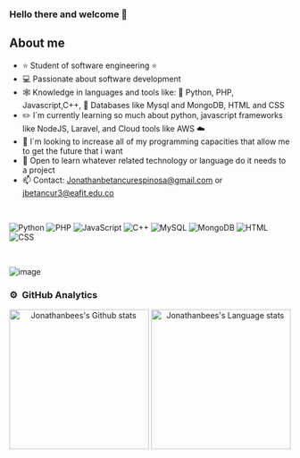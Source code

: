 ### Hello there and welcome 🤙

## About me

- ⭐ Student of software engineering ⭐ 
- 💻 Passionate about software development
- 🕸️ Knowledge in languages and tools like: 🐍 Python, PHP, Javascript,C++, 🗻 Databases like Mysql and MongoDB, HTML and CSS
- ✏️ I´m currently learning so much about python, javascript frameworks like NodeJS, Laravel, and Cloud tools like AWS ☁️
- 🏹 I´m looking to increase all of my programming capacities that allow me to get the future that i want
- 🗿  Open to learn whatever related technology or language do it needs to a project
- 📫 Contact: Jonathanbetancurespinosa@gmail.com or jbetancur3@eafit.edu.co
<br>

![Python](https://badgen.net/badge/Python/3.12/green) ![PHP](https://badgen.net/badge/PHP/8.12/blue) ![JavaScript](https://badgen.net/badge/JavaScript/ES7/yellow) ![C++](https://badgen.net/badge/C++/20/blue) ![MySQL](https://badgen.net/badge/MySQL/8.4/orange) ![MongoDB](https://badgen.net/badge/MongoDB/7.0/green) ![HTML](https://badgen.net/badge/HTML/5/red) ![CSS](https://badgen.net/badge/CSS/3/blue)

<br>

![image](https://www.codewars.com/users/Jonathanbees/badges/large)
  
### ⚙️ &nbsp;GitHub Analytics

<div align="center"> 
  <img height=250 src="https://github-readme-stats.vercel.app/api?username=Jonathanbees&include_all_commits=true&show_icons=true&line_height=28&hide_border=true&rank_icon=percentile&card_width=1px&exclude_repo=github-readme-stats&theme=transparent&custom_title=Jonathanbees%27s+Github+stats" alt="Jonathanbees's Github stats" />
  <img height=250 src="https://github-readme-stats.vercel.app/api/top-langs/?username=Jonathanbees&layout=donut&langs_count=8&line_height=0.5&hide=HTML&hide_title=true&hide_border=true&role=owner,collaborator&theme=transparent&custom_title=Jonathanbees%27s+Language+stats&card_width=1px" alt="Jonathanbees's Language stats" />
  <!-- Donut
  <img height=259 src="https://github-readme-stats-git-masterrstaa-rickstaa.vercel.app/api/top-langs/?username=quitotactico&layout=donut&langs_count=6&hide=HTML&hide_border=true&role=owner,collaborator&theme=transparent&custom_title=QuitoTactico%27s+Language+stats" alt="QuitoTactico's Language stats" />
  -->
</div>
